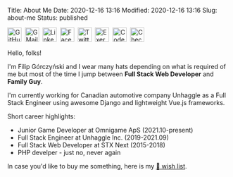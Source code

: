 Title: About Me
Date: 2020-12-16 13:16
Modified: 2020-12-16 13:16
Slug: about-me
Status: published

[<img src="/theme/images/logos/github_009CAB.svg" alt="GitHub" title="GitHub" width="32px" height="32px" />](https://github.com/filipgorczynski/)&nbsp;
[<img src="/theme/images/logos/gmail_D14836.svg" alt="GMail" title="GMail" width="32px" height="32px" />](mailto:filip.gorczynski.services@gmail.com)&nbsp;
[<img src="/theme/images/logos/linkedin_0077B5.svg" alt="LinkedIn" title="LinkedIn" width="32px" height="32px" />](https://www.linkedin.com/in/filip-g%C3%B3rczy%C5%84ski-52b08270/)&nbsp;
[<img src="/theme/images/logos/facebook_1877F2.svg" alt="Facebook" title="Facebook" width="32px" height="32px" />](https://www.facebook.com/filipgorczynski/)&nbsp;
[<img src="/theme/images/logos/twitter_1DA1F2.svg" alt="Twitter" title="Twitter" width="32px" height="32px" />](https://twitter.com/filipgorczynski)&nbsp;
[<img src="/theme/images/logos/exercism_009CAB.svg" alt="Exercism" title="Exercism" width="32px" height="32px" />](https://exercism.io/profiles/filipgorczynski)&nbsp;
[<img src="/theme/images/logos/codewars_AD2C27.svg" alt="CodeWars" title="CodeWars" width="32px" height="32px" />](https://www.codewars.com/users/filipgorczynski)&nbsp;
[<img src="/theme/images/logos/checkio_008DB6.svg" alt="CheckiO" title="CheckiO" width="32px" height="32px" />](https://py.checkio.org/user/filipgorczynski/)

Hello, folks!

I'm Filip Górczyński and I wear many hats depending on what is required of me but most of the time I jump between **Full Stack Web Developer** and **Family Guy**.

I'm currently working for Canadian automotive company Unhaggle as a Full Stack Engineer using awesome Django and lightweight Vue.js frameworks.

Short career highlights:

- Junior Game Developer at Omnigame ApS (2021.10-present)
- Full Stack Engineer at Unhaggle Inc. (2019-2021.09)
- Full Stack Web Developer at STX Next (2015-2018)
- PHP develper - just no, never again

In case you'd like to buy me something, here is my <a href="https://blog.filipgorczynski.me/pages/wish-list.html">🎁 wish list</a>.
